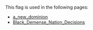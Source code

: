 This flag is used in the following pages:
 - [a_new_dominion](../events/a_new_dominion.md)
 - [Black_Demense_Nation_Decisions](../decisions/Black_Demense_Nation_Decisions.md)
